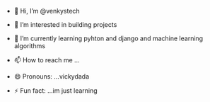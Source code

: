 - 👋 Hi, I’m @venkystech
- 👀 I’m interested in building projects
- 🌱 I’m currently learning pyhton and django and machine learning algorithms
  
- 📫 How to reach me ...
- 😄 Pronouns: ...vickydada
- ⚡ Fun fact: ...im just learning

<!---
venkystech/venkystech is a ✨ special ✨ repository because its `README.md` (this file) appears on your GitHub profile.
You can click the Preview link to take a look at your changes.
--->
